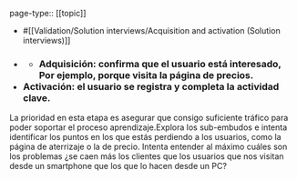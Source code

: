 page-type:: [[topic]]

- #[[Validation/Solution interviews/Acquisition and activation (Solution interviews)]]

- ### <ul><li>Adquisición: confirma que el usuario está interesado, Por ejemplo, porque visita la página de precios.</li></ul><li>Activación: el usuario se registra y completa la actividad clave.</li></ul>La prioridad en esta etapa es asegurar que consigo suficiente tráfico para poder soportar el proceso aprendizaje.Explora los sub-embudos e intenta identificar los puntos en los que estás perdiendo a los usuarios, como la página de aterrizaje o la de precio. Intenta entender al máximo cuáles son los problemas ¿se caen más los clientes que los usuarios que nos visitan desde un smartphone que los que lo hacen desde un PC?



